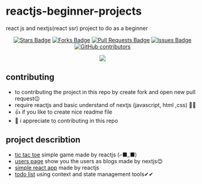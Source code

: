# reactjs-beginner-projects
react js and nextjs(react ssr) project to do as a beginner 

<p align="center">
<a href="https://github.com/abhisheknaiidu/awesome-github-profile-readme/stargazers"><img src="https://img.shields.io/github/stars/alhashmicode/reactjs-beginner-projects" alt="Stars Badge"/></a>
<a href="https://github.com/abhisheknaiidu/awesome-github-profile-readme/network/members"><img src="https://img.shields.io/github/forks/alhashmicode/reactjs-beginner-projects" alt="Forks Badge"/></a>
<a href="https://github.com/abhisheknaiidu/awesome-github-profile-readme/pulls"><img src="https://img.shields.io/github/issues-pr/alhashmicode/reactjs-beginner-projects" alt="Pull Requests Badge"/></a>
<a href="https://github.com/abhisheknaiidu/awesome-github-profile-readme/issues"><img src="https://img.shields.io/github/issues/alhashmicode/reactjs-beginner-projects" alt="Issues Badge"/></a>
<a href="https://github.com/abhisheknaiidu/awesome-github-profile-readme/graphs/contributors"><img alt="GitHub contributors" src="https://img.shields.io/github/contributors/alhashmicode/reactjs-beginner-projects?color=2b9348"></a>
</p>
<p align="center">
  <img src="https://user-images.githubusercontent.com/75932477/124395469-5aa8dd80-dd15-11eb-9655-aa7b05cadeac.png">
</p>

## contributing 

- to contributing the project in this repo by create fork and open new pull request😉
- require reactjs and basic understand of nextjs (javascript, html ,css) 🎈🥇
- 👍 if you like to create nice readme file
- 🎁 i appreciate to contributing in this repo

## project describtion 

- [tic tac toe](https://github.com/alhashmicode/reactjs-beginner-projects/tree/main/nextjs-users-page) simple game made by reactjs (⌐■_■)
- [users page](https://github.com/alhashmicode/reactjs-beginner-projects/tree/main/nextjs-users-page) show you the users as blogs made by nextjs😊
- [simple react app](https://github.com/alhashmicode/reactjs-beginner-projects/tree/main/simple-react-app) made by reactjs
- [todo list](https://github.com/alhashmicode/reactjs-beginner-projects/tree/main/state-management-todo-list) using context and state management tools✔✔

